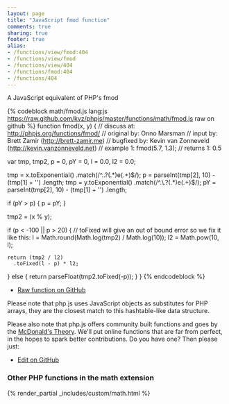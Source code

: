 ```yaml
---
layout: page
title: "JavaScript fmod function"
comments: true
sharing: true
footer: true
alias:
- /functions/view/fmod:404
- /functions/view/fmod
- /functions/view/404
- /functions/fmod:404
- /functions/404
---
```

<!-- Generated by Rakefile:build -->
A JavaScript equivalent of PHP's fmod

{% codeblock math/fmod.js lang:js https://raw.github.com/kvz/phpjs/master/functions/math/fmod.js raw on github %}
function fmod(x, y) {
  //  discuss at: http://phpjs.org/functions/fmod/
  // original by: Onno Marsman
  //    input by: Brett Zamir (http://brett-zamir.me)
  // bugfixed by: Kevin van Zonneveld (http://kevin.vanzonneveld.net)
  //   example 1: fmod(5.7, 1.3);
  //   returns 1: 0.5

  var tmp, tmp2, p = 0,
    pY = 0,
    l = 0.0,
    l2 = 0.0;

  tmp = x.toExponential()
    .match(/^.\.?(.*)e(.+)$/);
  p = parseInt(tmp[2], 10) - (tmp[1] + '')
    .length;
  tmp = y.toExponential()
    .match(/^.\.?(.*)e(.+)$/);
  pY = parseInt(tmp[2], 10) - (tmp[1] + '')
    .length;

  if (pY > p) {
    p = pY;
  }

  tmp2 = (x % y);

  if (p < -100 || p > 20) {
    // toFixed will give an out of bound error so we fix it like this:
    l = Math.round(Math.log(tmp2) / Math.log(10));
    l2 = Math.pow(10, l);

    return (tmp2 / l2)
      .toFixed(l - p) * l2;
  } else {
    return parseFloat(tmp2.toFixed(-p));
  }
}
{% endcodeblock %}

 - [Raw function on GitHub](https://github.com/kvz/phpjs/blob/master/functions/math/fmod.js)

Please note that php.js uses JavaScript objects as substitutes for PHP arrays, they are 
the closest match to this hashtable-like data structure. 

Please also note that php.js offers community built functions and goes by the 
[McDonald's Theory](https://medium.com/what-i-learned-building/9216e1c9da7d). We'll put online 
functions that are far from perfect, in the hopes to spark better contributions. 
Do you have one? Then please just: 

 - [Edit on GitHub](https://github.com/kvz/phpjs/edit/master/functions/math/fmod.js)


### Other PHP functions in the math extension
{% render_partial _includes/custom/math.html %}
